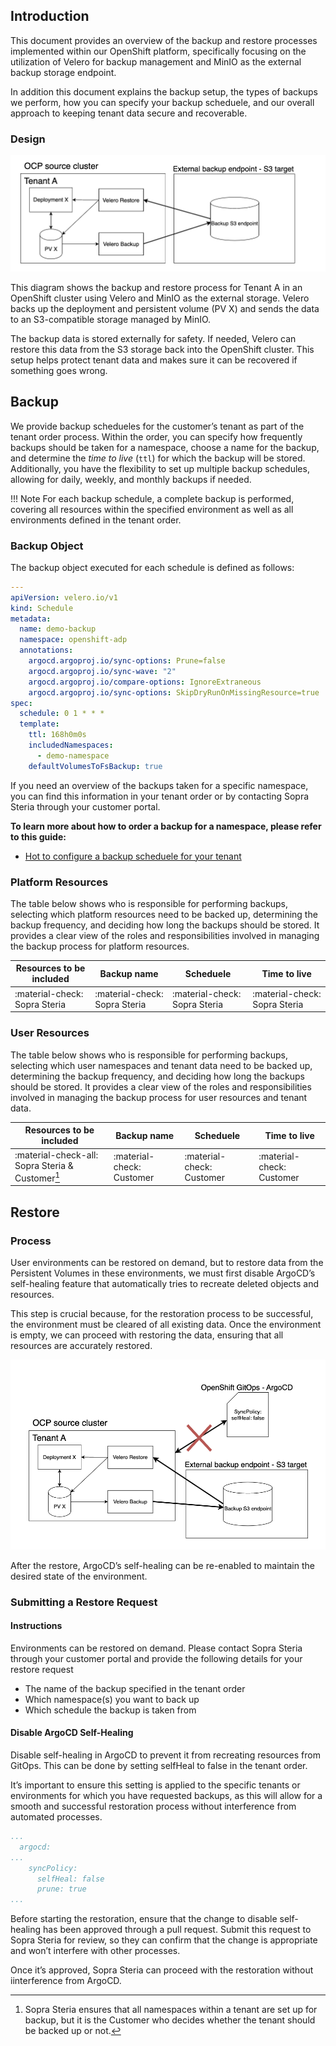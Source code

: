## Introduction

This document provides an overview of the backup and restore processes implemented within our OpenShift platform, specifically focusing on the utilization of Velero for backup management and MinIO as the external backup storage endpoint. 

In addition this document explains the backup setup, the types of backups we perform, how you can specify your backup scheduele, and our overall approach to keeping tenant data secure and recoverable.

### Design
 
![image.png](../../img/Storage/backup1.png)

This diagram shows the backup and restore process for Tenant A in an OpenShift cluster using Velero and MinIO as the external storage. Velero backs up the deployment and persistent volume (PV X) and sends the data to an S3-compatible storage managed by MinIO. 

The backup data is stored externally for safety. If needed, Velero can restore this data from the S3 storage back into the OpenShift cluster. This setup helps protect tenant data and makes sure it can be recovered if something goes wrong.

## Backup

We provide backup schedueles for the customer’s tenant as part of the tenant order process. Within the order, you can specify how frequently backups should be taken for a namespace, choose a name for the backup, and determine the *time to live* (`ttl`) for which the backup will be stored. Additionally, you have the flexibility to set up multiple backup schedules, allowing for daily, weekly, and monthly backups if needed.

!!! Note
    For each backup schedule, a complete backup is performed, covering all resources within the specified environment as well as all environments defined in the tenant order.

### Backup Object

The backup object executed for each schedule is defined as follows:

```yaml title="Backup object"
---
apiVersion: velero.io/v1
kind: Schedule
metadata:
  name: demo-backup
  namespace: openshift-adp
  annotations:
    argocd.argoproj.io/sync-options: Prune=false
    argocd.argoproj.io/sync-wave: "2"
    argocd.argoproj.io/compare-options: IgnoreExtraneous
    argocd.argoproj.io/sync-options: SkipDryRunOnMissingResource=true
spec:
  schedule: 0 1 * * *
  template:
    ttl: 168h0m0s
    includedNamespaces:
      - demo-namespace
    defaultVolumesToFsBackup: true
```

If you need an overview of the backups taken for a specific namespace, you can find this information in your tenant order or by contacting Sopra Steria through your customer portal.

**To learn more about how to order a backup for a namespace, please refer to this guide:**

- [Hot to configure a backup scheduele for your tenant](../../OpenShift%20Tenants/Tenant%20features/backup.md)

### Platform Resources

The table below shows who is responsible for performing backups, selecting which platform resources need to be backed up, determining the backup frequency, and deciding how long the backups should be stored. It provides a clear view of the roles and responsibilities involved in managing the backup process for platform resources.

| Resources to be included      | Backup name      | Scheduele | Time to live |
| ----------------------------- | ---------------- | --------- | ------------- |
|:material-check: Sopra Steria       |:material-check: Sopra Steria  |:material-check: Sopra Steria |:material-check: Sopra Steria |

### User Resources

The table below shows who is responsible for performing backups, selecting which user namespaces and tenant data need to be backed up, determining the backup frequency, and deciding how long the backups should be stored. It provides a clear view of the roles and responsibilities involved in managing the backup process for user resources and tenant data.

| Resources to be included      | Backup name      | Scheduele | Time to live |
| ----------------------------- | ---------------- | --------- | ------------- |
|:material-check-all: Sopra Steria & Customer[^1]       |:material-check: Customer  |:material-check: Customer |:material-check: Customer |

[^1]: 
    Sopra Steria ensures that all namespaces within a tenant are set up for backup, but it is the Customer who decides whether the tenant should be backed up or not.


## Restore

### Process

User environments can be restored on demand, but to restore data from the Persistent Volumes in these environments, we must first disable ArgoCD’s self-healing feature that automatically tries to recreate deleted objects and resources. 

This step is crucial because, for the restoration process to be successful, the environment must be cleared of all existing data. Once the environment is empty, we can proceed with restoring the data, ensuring that all resources are accurately restored. 


![image.png](../../img/Storage/backup2.png)

After the restore, ArgoCD’s self-healing can be re-enabled to maintain the desired state of the environment.

### Submitting a Restore Request

#### Instructions
Environments can be restored on demand. Please contact Sopra Steria through your customer portal and provide the following details for your restore request

- The name of the backup specified in the tenant order
- Which namespace(s) you want to back up
- Which schedule the backup is taken from


#### Disable ArgoCD Self-Healing

Disable self-healing in ArgoCD to prevent it from recreating resources from GitOps. This can be done by setting selfHeal to false in the tenant order. 

It’s important to ensure this setting is applied to the specific tenants or environments for which you have requested backups, as this will allow for a smooth and successful restoration process without interference from automated processes.

```yaml title="Tenant"
...
  argocd:
...
    syncPolicy:
      selfHeal: false
      prune: true
...
```

Before starting the restoration, ensure that the change to disable self-healing has been approved through a pull request. Submit this request to Sopra Steria for review, so they can confirm that the change is appropriate and won’t interfere with other processes. 

Once it’s approved, Sopra Steria can proceed with the restoration without iinterference from ArgoCD.
